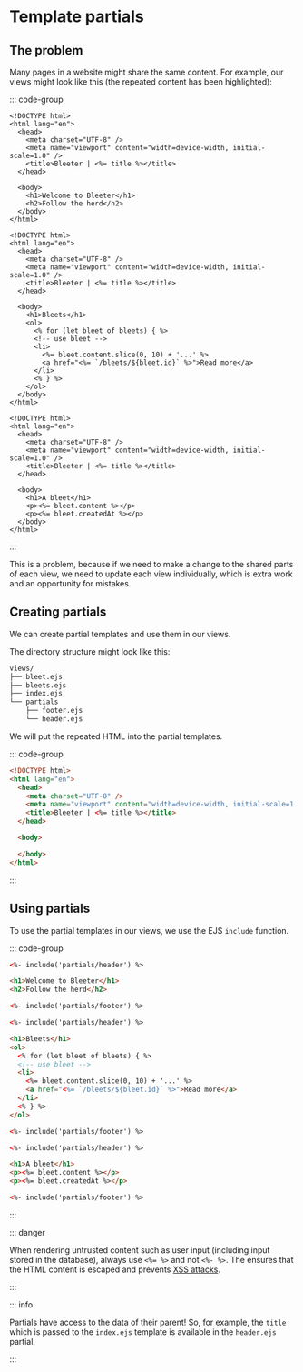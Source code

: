 # Template partials

<Vimeo id="936176254" />

## The problem

Many pages in a website might share the same content. For example, our views
might look like this (the repeated content has been highlighted):

::: code-group

```html{1-9,12-13} [index.ejs]
<!DOCTYPE html>
<html lang="en">
  <head>
    <meta charset="UTF-8" />
    <meta name="viewport" content="width=device-width, initial-scale=1.0" />
    <title>Bleeter | <%= title %></title>
  </head>

  <body>
    <h1>Welcome to Bleeter</h1>
    <h2>Follow the herd</h2>
  </body>
</html>
```

```html{1-9,20-21} [bleets.ejs]
<!DOCTYPE html>
<html lang="en">
  <head>
    <meta charset="UTF-8" />
    <meta name="viewport" content="width=device-width, initial-scale=1.0" />
    <title>Bleeter | <%= title %></title>
  </head>

  <body>
    <h1>Bleets</h1>
    <ol>
      <% for (let bleet of bleets) { %>
      <!-- use bleet -->
      <li>
        <%= bleet.content.slice(0, 10) + '...' %>
        <a href="<%= `/bleets/${bleet.id}` %>">Read more</a>
      </li>
      <% } %>
    </ol>
  </body>
</html>
```

```html{1-9,13-14} [bleet.ejs]
<!DOCTYPE html>
<html lang="en">
  <head>
    <meta charset="UTF-8" />
    <meta name="viewport" content="width=device-width, initial-scale=1.0" />
    <title>Bleeter | <%= title %></title>
  </head>

  <body>
    <h1>A bleet</h1>
    <p><%= bleet.content %></p>
    <p><%= bleet.createdAt %></p>
  </body>
</html>
```

:::

This is a problem, because if we need to make a change to the shared parts of
each view, we need to update each view individually, which is extra work and an
opportunity for mistakes.

## Creating partials

We can create partial templates and use them in our views.

The directory structure might look like this:

```txt
views/
├── bleet.ejs
├── bleets.ejs
├── index.ejs
└── partials
    ├── footer.ejs
    └── header.ejs
```

We will put the repeated HTML into the partial templates.

::: code-group

```html [header.ejs]
<!DOCTYPE html>
<html lang="en">
  <head>
    <meta charset="UTF-8" />
    <meta name="viewport" content="width=device-width, initial-scale=1.0" />
    <title>Bleeter | <%= title %></title>
  </head>

  <body>
```

```html [footer.ejs]
  </body>
</html>
```

:::

## Using partials

To use the partial templates in our views, we use the EJS `include` function.

::: code-group

```html [index.ejs]
<%- include('partials/header') %>

<h1>Welcome to Bleeter</h1>
<h2>Follow the herd</h2>

<%- include('partials/footer') %>
```

```html [bleets.ejs]
<%- include('partials/header') %>

<h1>Bleets</h1>
<ol>
  <% for (let bleet of bleets) { %>
  <!-- use bleet -->
  <li>
    <%= bleet.content.slice(0, 10) + '...' %>
    <a href="<%= `/bleets/${bleet.id}` %>">Read more</a>
  </li>
  <% } %>
</ol>

<%- include('partials/footer') %>
```

```html [bleet.ejs]
<%- include('partials/header') %>

<h1>A bleet</h1>
<p><%= bleet.content %></p>
<p><%= bleet.createdAt %></p>

<%- include('partials/footer') %>
```

:::

::: danger

When rendering untrusted content such as user input (including input stored in the database), always use `<%= %>` and not `<%- %>`. The ensures that the HTML content is escaped and prevents [XSS attacks](https://learn.snyk.io/lesson/xss/).

:::

::: info

Partials have access to the data of their parent! So, for example, the `title` which is passed to the `index.ejs` template is available in the `header.ejs` partial.

:::